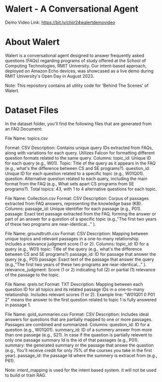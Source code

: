 # Walert - A Conversational Agent
Demo Video Link: https://bit.ly/chiir24walertdemovideo

# About Walert
Walert is a conversational agent designed to answer frequently asked questions (FAQs) regarding programs of study offered at the School of Computing Technologies, RMIT University. Our intent-based approach, deployed on Amazon Echo devices, was showcased as a live demo during RMIT University's Open Day in August 2023.


Note: This repository contains all utility code for 'Behind The Scenes' of Walert.

# Dataset Files
In the dataset folder, you'll find the following files that are generated from an FAQ Document:

File Name: topics.csv

Format: CSV
Description: Contains unique query IDs extracted from FAQs, along with variations for each query. Utilizes Falcon for formatting different question formats related to the same query.
Columns:
	topic_id: Unique ID for each query (e.g., W01).
	Topic: Title of the query as it appears in the FAQ (e.g., what's the difference between CS and SE programs?).
	question_id: Unique ID for each question related to a specific topic (e.g., W01Q01).
	question: Alternative question related to each query, including the main format from the FAQ (e.g., What sets apart CS programs from SE programs?).
Total topics: 43, with 1 to 4 alternative questions for each topic.



File Name: Collection.csv
Format: CSV
Description: Corpus of passages extracted from FAQ answers, representing the knowledge base (KB).
Columns:
	passage_id: Unique identifier for each passage (e.g., P01).
	passage: Exact text passage extracted from the FAQ, forming the answer or part of an answer for a question of a specific topic (e.g.,"The first two years of these two programs are near-identical..." ).



File Name: groundtruth.csv
Format: CSV
Description: Mapping between unique topics and relevant passages in a one-to-many relationship. Includes a relevance judgment score (1 or 2).
Columns:
	topic_id: ID for a query (e.g., W01)
	topic: Title of the query (e.g., what's the difference between CS and SE programs?)
	passage_id: ID for passage that answer the query (e.g., P01)
	passage: Exact text of the passage that answer the query (e.g.,"The first two years of these two programs are near-identical..." ).
	relevance_judgment: Score (1 or 2) indicating full (2) or partial (1) relevance of the passage to the topic.


File Name: qrels.txt
Format: TXT
Description: Mapping between each question ID for all topics and its related passage IDs in a one-to-many relationship. Includes relevant scores (1 or 2).
Example line: "W01Q01 0 P01 2" means the answer to the first question related to topic 1 is fully answered in passage 1.


File Name: gold_summaries.csv
Format: CSV
Description: Includes ideal answers for questions that are partially mapped to one or more passages. Passages are combined and summarized.
Columns:
	question_id: ID for a question (e.g., W01Q01).
	summary_id: ID of a summery answer  from more than one passege (e.g., S21). In case if the quastion is partially relevent to only one passage summary Id is the id of that passages (e.g., P01).
	summary: the generated summary or the passage that answe the quastion (e.g., You'll receive credit for only 75% of the courses you take in the first year). 
	passage_id: the passage Id where the summery is extracet from (e.g., P61). 


Note: intent_mapping is used for the intent based system. it will not be used to build or train RAG. 
